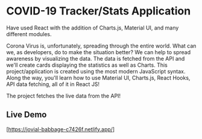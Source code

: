 # COVID-19 Tracker/Stats Application

Have used React with the addition of Charts.js, Material UI, and many different modules.

Corona Virus is, unfortunately, spreading through the entire world. What can we, as developers, do to make the situation better? We can help to spread awareness by visualizing the data. The data is fetched from the API and we'll create cards displaying the statistics as well as Charts. This project/application is created using the most modern JavaScript syntax. Along the way, you'll learn how to use Material UI, Charts.js, React Hooks, API data fetching, all of it in React JS!

The project fetches the live data from the API!

## Live Demo
[https://jovial-babbage-c7426f.netlify.app/]